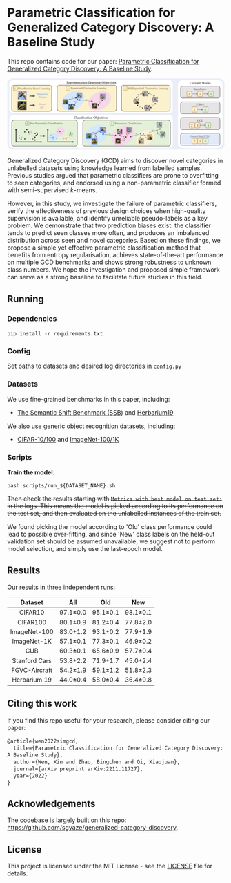 # Parametric Classification for Generalized Category Discovery: A Baseline Study

This repo contains code for our paper: [Parametric Classification for Generalized Category Discovery: A Baseline Study](https://arxiv.org/abs/2211.11727).

![teaser](assets/teaser.jpg)

Generalized Category Discovery (GCD) aims to discover novel categories in unlabelled datasets using knowledge learned from labelled samples.
Previous studies argued that parametric classifiers are prone to overfitting to seen categories, and endorsed using a non-parametric classifier formed with semi-supervised $k$-means.

However, in this study, we investigate the failure of parametric classifiers, verify the effectiveness of previous design choices when high-quality supervision is available, and identify unreliable pseudo-labels as a key problem. We demonstrate that two prediction biases exist: the classifier tends to predict seen classes more often, and produces an imbalanced distribution across seen and novel categories. 
Based on these findings, we propose a simple yet effective parametric classification method that benefits from entropy regularisation, achieves state-of-the-art performance on multiple GCD benchmarks and shows strong robustness to unknown class numbers.
We hope the investigation and proposed simple framework can serve as a strong baseline to facilitate future studies in this field.

## Running

### Dependencies

```
pip install -r requirements.txt
```

### Config

Set paths to datasets and desired log directories in ```config.py```


### Datasets

We use fine-grained benchmarks in this paper, including:

* [The Semantic Shift Benchmark (SSB)](https://github.com/sgvaze/osr_closed_set_all_you_need#ssb) and [Herbarium19](https://www.kaggle.com/c/herbarium-2019-fgvc6)

We also use generic object recognition datasets, including:

* [CIFAR-10/100](https://pytorch.org/vision/stable/datasets.html) and [ImageNet-100/1K](https://image-net.org/download.php)


### Scripts

**Train the model**:

```
bash scripts/run_${DATASET_NAME}.sh
```

~~Then check the results starting with `Metrics with best model on test set:` in the logs.
This means the model is picked according to its performance on the test set, and then evaluated on the unlabelled instances of the train set.~~

We found picking the model according to 'Old' class performance could lead to possible over-fitting, and since 'New' class labels on the held-out validation set should be assumed unavailable, we suggest not to perform model selection, and simply use the last-epoch model.

## Results
Our results in three independent runs:

|    Dataset    	|    All   	|    Old   	|    New   	|
|:-------------:	|:--------:	|:--------:	|:--------:	|
|    CIFAR10    	| 97.1±0.0 	| 95.1±0.1 	| 98.1±0.1 	|
|    CIFAR100   	| 80.1±0.9 	| 81.2±0.4 	| 77.8±2.0 	|
|  ImageNet-100 	| 83.0±1.2 	| 93.1±0.2 	| 77.9±1.9 	|
|  ImageNet-1K  	| 57.1±0.1 	| 77.3±0.1 	| 46.9±0.2 	|
|      CUB      	| 60.3±0.1 	| 65.6±0.9 	| 57.7±0.4 	|
| Stanford Cars 	| 53.8±2.2 	| 71.9±1.7 	| 45.0±2.4 	|
| FGVC-Aircraft 	| 54.2±1.9 	| 59.1±1.2 	| 51.8±2.3 	|
|  Herbarium 19 	| 44.0±0.4 	| 58.0±0.4 	| 36.4±0.8 	|

## Citing this work

If you find this repo useful for your research, please consider citing our paper:

```
@article{wen2022simgcd,
  title={Parametric Classification for Generalized Category Discovery: A Baseline Study},
  author={Wen, Xin and Zhao, Bingchen and Qi, Xiaojuan},
  journal={arXiv preprint arXiv:2211.11727},
  year={2022}
}
```

## Acknowledgements

The codebase is largely built on this repo: https://github.com/sgvaze/generalized-category-discovery.

## License

This project is licensed under the MIT License - see the [LICENSE](LICENSE) file for details.
